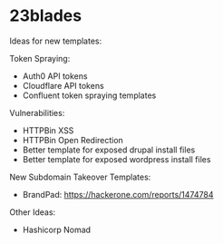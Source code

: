 # 23blades

Ideas for new templates:

Token Spraying:
* Auth0 API tokens
* Cloudflare API tokens
* Confluent token spraying templates

Vulnerabilities: 
* HTTPBin XSS
* HTTPBin Open Redirection
* Better template for exposed drupal install files
* Better template for exposed wordpress install files

New Subdomain Takeover Templates:
* BrandPad: https://hackerone.com/reports/1474784

Other Ideas:
* Hashicorp Nomad
